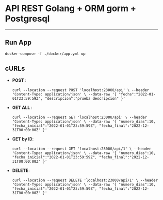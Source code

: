 # **API REST  Golang + ORM gorm + Postgresql**
<HR>

## **Run App**

`docker-compose -f ./docker/app.yml up`

**cURLs**
----------
* **POST** :<br><br>`curl --location --request POST 'localhost:23000/api' \
  --header 'Content-Type: application/json' \
  --data-raw '{
  "fecha":"2022-01-01T23:59:59Z",
  "descripcion":"prueba descripcion"
  }'`<br>
* **GET ALL** : <br><br>`curl --location --request GET 'localhost:23000/api' \
  --header 'Content-Type: application/json' \
  --data-raw '{
  "numero_dias":10,
  "fecha_inicial":"2022-01-01T23:59:59Z",
  "fecha_final":"2022-12-31T00:00:00Z"
  }'`<br>

* **GET by ID**: <br><br>`curl --location --request GET 'localhost:23000/api/1' \
  --header 'Content-Type: application/json' \
  --data-raw '{
  "numero_dias":10,
  "fecha_inicial":"2022-01-01T23:59:59Z",
  "fecha_final":"2022-12-31T00:00:00Z"
  }'`<br>
* **DELETE**:<br><br>`curl --location --request DELETE 'localhost:23000/api/1' \
  --header 'Content-Type: application/json' \
  --data-raw '{
  "numero_dias":10,
  "fecha_inicial":"2022-01-01T23:59:59Z",
  "fecha_final":"2022-12-31T00:00:00Z"
  }'`<br>